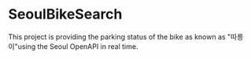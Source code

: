 # SeoulBikeSearch
This project is providing the parking status of the bike as known as "따릉이"using the Seoul OpenAPI in real time.
